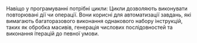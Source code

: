 Навіщо у програмуванні потрібні цикли:
Цикли дозволяють виконувати повторювані дії чи операції. Вони корисні для автоматизації завдань, які вимагають багаторазового виконання однакового набору інструкцій, таких як обробка масивів, генерація числових послідовностей та виконання ітерацій до певної умови.
